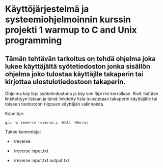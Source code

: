 # Käyttöjärjestelmä ja systeemiohjelmoinnin kurssin projekti 1 warmup to C and Unix programming

## Tämän tehtävän tarkoitus on tehdä ohjelma joka lukee käyttäjältä syötetiedoston jonka sisällön ohjelma joko tulostaa käyttäjlle takaperin tai kirjottaa ulostulotiedostoon takaperin.
Ohjelma käy läpi syötetiedostona ja käy sen läpi rivi kerrallaan. Rivit lisätään linkitettyyn listaan ja tämä linkitetty lista tulostetaan takaperin käyttäjälle tai toiseen tiedostoon riippuen käyttäjän valinnoista. 

Kääntäjä:
```
gcc -o reverse reverse.c -Wall -Werror
```

Tukee komentoja:
- ./reverse
* ./reverse input.txt
+ ./reverse input.txt output.txt
